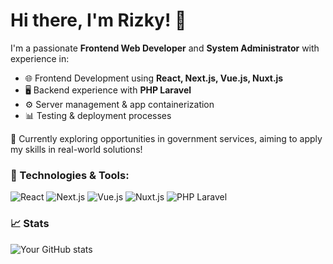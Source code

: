 # Hi there, I'm Rizky! 👋

I'm a passionate **Frontend Web Developer** and **System Administrator** with experience in:
- 🌐 Frontend Development using **React, Next.js, Vue.js, Nuxt.js**
- 🖥️ Backend experience with **PHP Laravel**
- ⚙️ Server management & app containerization
- 📊 Testing & deployment processes

🚀 Currently exploring opportunities in government services, aiming to apply my skills in real-world solutions!

### 🔧 Technologies & Tools:
![React](https://img.shields.io/badge/-React-61DAFB?style=flat-square&logo=react&logoColor=white)
![Next.js](https://img.shields.io/badge/-Next.js-000000?style=flat-square&logo=nextdotjs&logoColor=white)
![Vue.js](https://img.shields.io/badge/-Vue.js-4FC08D?style=flat-square&logo=vue.js&logoColor=white)
![Nuxt.js](https://img.shields.io/badge/-Nuxt.js-00C58E?style=flat-square&logo=nuxtdotjs&logoColor=white)
![PHP Laravel](https://img.shields.io/badge/-Laravel-F05340?style=flat-square&logo=laravel&logoColor=white)

### 📈 Stats
![Your GitHub stats](https://github-readme-stats.vercel.app/api?username=rizkykr&show_icons=true&theme=radical)
